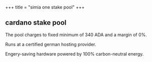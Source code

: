 +++
title = "simia one stake pool"
+++

## cardano stake pool

The pool charges to fixed minimum of 340 ADA and a margin of 0%.

Runs at a certified german hosting provider.

Engery-saving hardware powered by 100% carbon-neutral energy.
